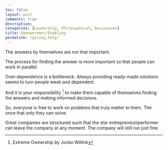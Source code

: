 ```yaml
---
toc: false
layout: post
comments: true
description: 
categories: [Leadership, Philosophical, Businesses]
title: Empowerment/Enabling
permalink: /giving_help/
---
```


The answers by themselves are not that important.

The process for finding the answer is more important so that people can work in parallel.

Over-dependence is a  bottleneck. Always providing ready-made solutions seems to turn people weak and dependent.

And it is your responsibility [^1] to make them capable of themselves finding the answers and making informed decisions.

So, everyone is free to work on problems that truly matter to them. The once that only they can solve.

Great companies are structured such that the star entrepreneur/performer can leave the company at any moment. The company will still run just fine.

[^1]: Extreme Ownership by Jocko Willink